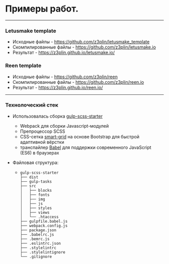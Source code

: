 # Примеры работ.

***

### Letusmake template

- Исходные файлы - https://github.com/z3plin/letusmake_template
- Скомпилированные файлы - https://github.com/z3plin/letusmake.io
- Результат - https://z3plin.github.io/letusmake.io/

### Reen template

- Исходные файлы - https://github.com/z3plin/reen
- Скомпилированные файлы - https://github.com/z3plin/reen.io
- Результат - https://z3plin.github.io/reen.io/

***

### Технолоческий стек

- Использовалась сборка [gulp-scss-starter](https://github.com/andreyalexeich/gulp-scss-starter)
  - Webpack для сборки Javascript-модулей
  - Препроцессор SCSS
  - CSS-сетка [smart-grid](https://github.com/dmitry-lavrik/smart-grid) на основе Bootstrap для быстрой адаптивной вёрстки
  - транспайлер [Babel](https://babeljs.io/) для поддержки современного JavaScript (ES6) в браузерах
  
- Файловая структура:
  - ```
    gulp-scss-starter
    ├── dist
    ├── gulp-tasks
    ├── src
    │   ├── blocks
    │   ├── fonts
    │   ├── img
    │   ├── js
    │   ├── styles
    │   ├── views
    │   └── .htaccess
    ├── gulpfile.babel.js
    ├── webpack.config.js
    ├── package.json
    ├── .babelrc.js
    ├── .bemrc.js
    ├── .eslintrc.json
    ├── .stylelintrc
    ├── .stylelintignore
    └── .gitignore
    ```

